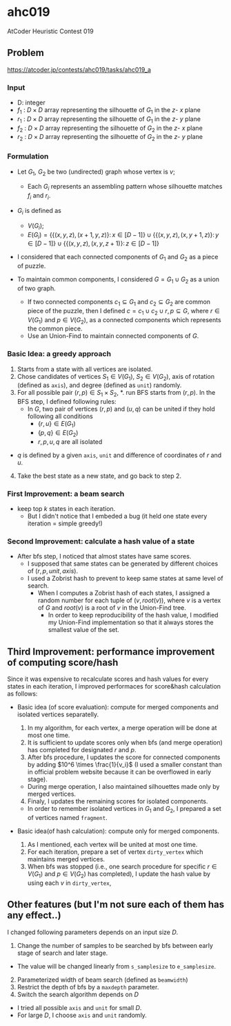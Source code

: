 # ahc019
AtCoder Heuristic Contest 019

## Problem
https://atcoder.jp/contests/ahc019/tasks/ahc019_a

### Input
* D: integer
* $f_1$ : $D \times D$ array representing the silhouette of $G_1$ in the $z$- $x$ plane 
* $r_1$ : $D \times D$ array representing the silhouette of $G_1$ in the  $z$- $y$ plane
* $f_2$ : $D \times D$ array representing the silhouette of $G_2$ in the $z$- $x$ plane
* $r_2$ : $D \times D$ array representing the silhouette of $G_2$ in the $z$- $y$ plane

### Formulation
* Let $G_1$, $G_2$ be two (undirected) graph whose vertex is $v$;
  * Each $G_i$ represents an assembling pattern whose silhouette matches $f_i$ and $r_i$.

* $G_i$ is defined as 
  * $V(G_i)$;
  * $E(G_i) = \{\{(x, y, z), (x+1, y, z)\}\colon x \in [D-1]\} \cup \{\{(x, y, z), (x, y+1, z)\}\colon y \in [D-1]\} \cup \{\{(x, y, z), (x, y, z+1)\}\colon z \in [D-1]\}$

* I considered that each connected components of $G_1$ and $G_2$ as a piece of puzzle.

* To maintain common components, I considered $G = G_1 \cup G_2$ as a union of two graph.
  * If two connected components $c_1 \subseteq G_1$ and $c_2 \subseteq G_2$ are common piece of the puzzle, then I defined $c = c_1 \cup c_2 \cup {r, p} \subseteq G$, where $r \in V(G_1)$ and $p \in V(G_2)$, as a connected components which represents the common piece.
  * Use an Union-Find to maintain connected components of $G$.

### Basic Idea: a greedy approach
1. Starts from a state with all vertices are isolated.
2. Chose candidates of vertices $S_1 \in V(G_1)$, $S_2 \in V(G_2)$, axis of rotation (defined as `axis`), and degree (defined as `unit`) randomly.
3. For all possible pair $(r, p) \in S_1 \times S_2$, 
  *. run BFS starts from $(r, p)$. In the BFS step, I defined following rules:
    * In $G$, two pair of vertices $(r, p)$ and $(u, q)$ can be united if they hold following all conditions 
      * $\{r, u\} \in E(G_1)$
      * $\{p, q\} \in E(G_2)$
      * $r, p, u, q$ are all isolated
  * $q$ is defined by a given `axis`, `unit` and difference of coordinates of $r$ and $u$.
4. Take the best state as a new state, and go back to step 2.

### First Improvement: a beam search
* keep top $k$ states in each iteration.
  * But I didn't notice that I embeded a bug (it held one state every iteration = simple greedy!)

### Second Improvement: calculate a hash value of a state
* After bfs step, I noticed that almost states have same scores.
  * I supposed that same states can be generated by different choices of $(r, p, unit, axis)$.
  * I used a Zobrist hash to prevent to keep same states at same level of search.
    * When I computes a Zobrist hash of each states, I assigned a random number for each tuple of $(v, root(v))$, where $v$ is a vertex of $G$ and $root(v)$ is a root of $v$ in the Union-Find tree.
      * In order to keep reproducibility of the hash value, I modified my Union-Find implementation so that it always stores the smallest value of the set.

## Third Improvement: performance improvement of computing score/hash
Since it was expensive to recalculate scores and hash values for every states in each iteration, I improved performaces for score&hash calculation as follows:

* Basic idea (of score evaluation): compute for merged components and isolated vertices separatelly.
  1. In my algorithm, for each vertex, a merge operation will be done at most one time.
  2. It is sufficient to update scores only when bfs (and merge operation) has completed for designated $r$ and $p$.
  3. After bfs procedure, I updates the score for connected components by adding $10^6 \times \frac{1}{v_i}$ (I used a smaller constant than in official problem website because it can be overflowed in early stage).
   * During merge operation, I also maintained silhouettes made only by merged vertices.
  4. Finaly, I updates the remaining scores for isolated components.
    * In order to remember isolated vertices in $G_1$ and $G_2$, I prepared a set of vertices named `fragment`.

* Basic idea(of hash calculation): compute only for merged components.
  1. As I mentioned, each vertex will be united at most one time.
  2. For each iteration, prepare a set of vertex `dirty_vertex` which maintains merged vertices.
  3. When bfs was stopped (i.e., one search procedure for specific $r \in V(G_1)$ and $p \in V(G_2)$ has completed), I update the hash value by using each $v$ in `dirty_vertex`,

## Other features (but I'm not sure each of them has any effect..)
I changed following parameters depends on an input size $D$.

1. Change the number of samples to be searched by bfs between early stage of search and later stage.
  * The value will be changed linearly from `s_samplesize` to `e_samplesize`.
2. Parameterized width of beam search (defined as `beamwidth`)
3. Restrict the depth of bfs by a `maxdepth` parameter.
4. Switch the search algorithm depends on $D$
  * I tried all possible `axis` and `unit` for small $D$.
  * For large $D$, I choose `axis` and `unit` randomly.


